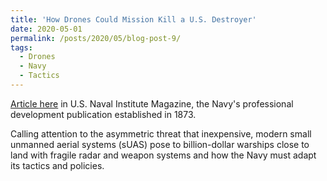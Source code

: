```yaml
---
title: 'How Drones Could Mission Kill a U.S. Destroyer'
date: 2020-05-01
permalink: /posts/2020/05/blog-post-9/
tags:
  - Drones
  - Navy
  - Tactics
---
```


[Article here](https://www.usni.org/magazines/proceedings/2020/may/how-drones-could-mission-kill-us-destroyer) in U.S. Naval Institute Magazine, the Navy's professional development publication established in 1873.

Calling attention to the asymmetric threat that inexpensive, modern small unmanned aerial systems (sUAS) pose to billion-dollar warships close to land with fragile radar and weapon systems and how the Navy must adapt its tactics and policies.


